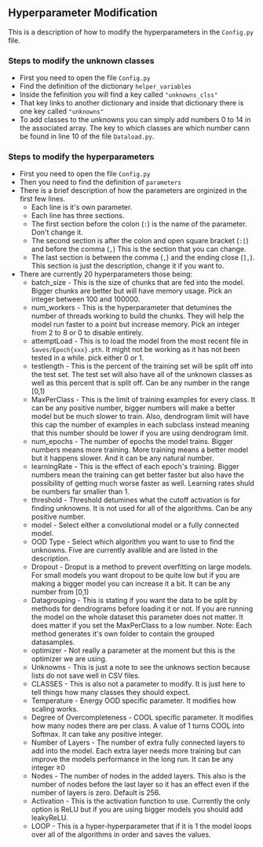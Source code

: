 ## Hyperparameter Modification
This is a description of how to modify the hyperparameters in the `Config.py` file.

### Steps to modify the unknown classes

- First you need to open the file `Config.py`
- Find the definition of the dictionary `helper_variables`
- Inside the fefinition you will find a key called `"unknowns_clss"`
- That key links to another dictionary and inside that dictionary there is one key called `"unknowns"`
- To add classes to the unknowns you can simply add numbers 0 to 14 in the associated array. The key to which classes are which number cann be found in line 10 of the file `Dataload.py`.

### Steps to modify the hyperparameters

- First you need to open the file `Config.py`
- Then you need to find the definition of `parameters`
- There is a brief description of how the parameters are orginized in the first few lines.
    - Each line is it's own parameter.
    - Each line has three sections.
    - The first section before the colon (`:`) is the name of the parameter. Don't change it.
    - The second section is after the colon and open square bracket (`:[`) and before the comma (`,`) This is the section that you can change.
    - The last section is between the comma (`,`) and the ending close (`],`). This section is just the description, change it if you want to.
- There are currently 20 hyperparameters those being:
    - batch_size - This is the size of chunks that are fed into the model. Bigger chunks are better but will have memory usage. Pick an integer between 100 and 100000.
    - num_workers - This is the hyperparameter that detumines the number of threads working to build the chunks. They will help the model run faster to a point but increase memory. Pick an integer from 2 to 8 or 0 to disable entirely.
    - attemptLoad - This is to load the model from the most recent file in `Saves/Epoch{xxx}.pth`. It might not be working as it has not been tested in a while. pick either 0 or 1.
    - testlength - This is the percent of the training set will be split off into the test set. The test set will also have all of the unknown classes as well as this percent that is split off. Can be any number in the range [0,1)
    - MaxPerClass - This is the limit of training examples for every class. It can be any positive number, bigger numbers will make a better model but be much slower to train. Also, dendrogram limit will have this cap the number of examples in each subclass instead meaning that this number should be lower if you are using dendrogram limit.
    - num_epochs - The number of epochs the model trains. Bigger numbers means more training. More training means a better model but it happens slower. And it can be any natural number.
    - learningRate - This is the effect of each epoch's training. Bigger numbers mean the training can get better faster but also have the possibility of getting much worse faster as well. Learning rates shuld be numbers far smaller than 1.
    - threshold - Threshold detumines what the cutoff activation is for finding unknowns. It is not used for all of the algorithms. Can be any positive number.
    - model - Select either a convolutional model or a fully connected model.
    - OOD Type - Select which algorithm you want to use to find the unknowns. Five are currently avalible and are listed in the description.
    - Dropout - Droput is a method to prevent overfitting on large models. For small models you want dropout to be quite low but if you are making a bigger model you can increase it a bit. It can be any number from [0,1)
    - Datagrouping - This is stating if you want the data to be split by methods for dendrograms before loading it or not. If you are running the model on the whole dataset this parameter does not matter. It does matter if you set the MaxPerClass to a low number. Note: Each method generates it's own folder to contain the grouped datasamples.
    - optimizer - Not really a parameter at the moment but this is the optimizer we are using.
    - Unknowns - This is just a note to see the unknows section because lists do not save well in CSV files.
    - CLASSES - This is also not a parameter to modify. It is just here to tell things how many classes they should expect.
    - Temperature - Energy OOD specific parameter. It modifies how scaling works.
    - Degree of Overcompleteness - COOL specific parameter. It modifies how many nodes there are per class. A value of 1 turns COOL into Softmax. It can take any positive integer.
    - Number of Layers - The number of extra fully connected layers to add into the model. Each extra layer needs more training but can improve the models performance in the long run. It can be any integer ≥0
    - Nodes - The number of nodes in the added layers. This also is the number of nodes before the last layer so it has an effect even if the number of layers is zero. Default is 256.
    - Activation - This is the activation function to use. Currently the only option is ReLU but if you are using bigger models you should add leakyReLU.
    - LOOP - This is a hyper-hyperparameter that if it is 1 the model loops over all of the algorithms in order and saves the values.